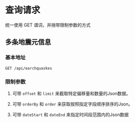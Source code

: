 

 
# 查询请求

统一使用 GET 谓词，并捎带限制参数的方式

## 多条地震元信息
### 基本地址

```http
GET /api/earchquaskes
```

### 限制参数

1. 可带 `offset` 和 `limit` 来截取特定偏移量和数量的Json数据。


2. 可带 `orderBy` 和 `order` 来获取按照指定字段顺序排序的Json。


3. 可带 `dateStart` 和 `dateEnd` 来指定时间段范围内的Json数据

